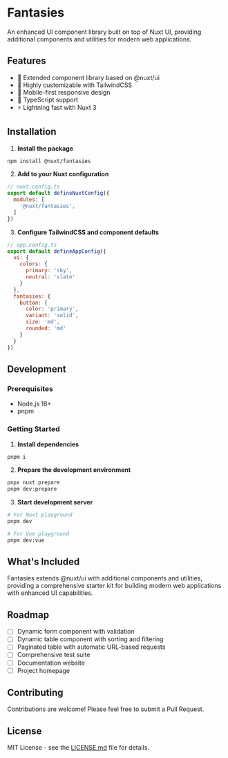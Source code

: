 # Fantasies

An enhanced UI component library built on top of Nuxt UI, providing additional components and utilities for modern web applications.

## Features

- 🎨 Extended component library based on @nuxt/ui
- 🔧 Highly customizable with TailwindCSS
- 📱 Mobile-first responsive design
- 🎯 TypeScript support
- ⚡ Lightning fast with Nuxt 3

## Installation

1. **Install the package**

```bash
npm install @nuxt/fantasies
```

2. **Add to your Nuxt configuration**

```js
// nuxt.config.ts
export default defineNuxtConfig({
  modules: [
    '@nuxt/fantasies',
  ]
})
```

3. **Configure TailwindCSS and component defaults**

```js
// app.config.ts
export default defineAppConfig({
  ui: {
    colors: {
      primary: 'sky',
      neutral: 'slate'
    }
  },
  fantasies: {
    button: {
      color: 'primary',
      variant: 'solid',
      size: 'md',
      rounded: 'md'
    }
  }
})
```

## Development

### Prerequisites

- Node.js 18+
- pnpm

### Getting Started

1. **Install dependencies**

```bash
pnpm i
```

2. **Prepare the development environment**

```bash
pnpx nuxt prepare
pnpm dev:prepare
```

3. **Start development server**

```bash
# For Nuxt playground
pnpm dev

# For Vue playground
pnpm dev:vue
```

## What's Included

Fantasies extends @nuxt/ui with additional components and utilities, providing a comprehensive starter kit for building modern web applications with enhanced UI capabilities.

## Roadmap

- [ ] Dynamic form component with validation
- [ ] Dynamic table component with sorting and filtering
- [ ] Paginated table with automatic URL-based requests
- [ ] Comprehensive test suite
- [ ] Documentation website
- [ ] Project homepage

## Contributing

Contributions are welcome! Please feel free to submit a Pull Request.

## License

MIT License - see the [LICENSE.md](LICENSE.md) file for details.


